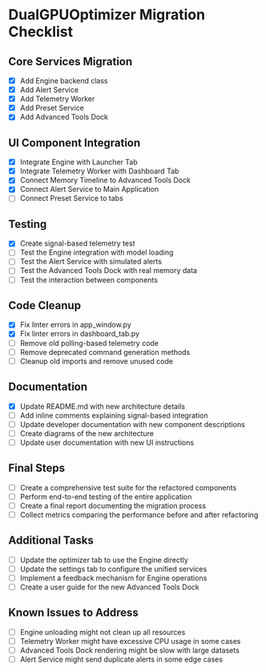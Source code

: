 # DualGPUOptimizer Migration Checklist

## Core Services Migration

- [x] Add Engine backend class
- [x] Add Alert Service
- [x] Add Telemetry Worker
- [x] Add Preset Service
- [x] Add Advanced Tools Dock

## UI Component Integration

- [x] Integrate Engine with Launcher Tab
- [x] Integrate Telemetry Worker with Dashboard Tab
- [x] Connect Memory Timeline to Advanced Tools Dock
- [x] Connect Alert Service to Main Application
- [ ] Connect Preset Service to tabs

## Testing

- [x] Create signal-based telemetry test
- [ ] Test the Engine integration with model loading
- [ ] Test the Alert Service with simulated alerts
- [ ] Test the Advanced Tools Dock with real memory data
- [ ] Test the interaction between components

## Code Cleanup

- [x] Fix linter errors in app_window.py
- [x] Fix linter errors in dashboard_tab.py
- [ ] Remove old polling-based telemetry code
- [ ] Remove deprecated command generation methods
- [ ] Cleanup old imports and remove unused code

## Documentation

- [x] Update README.md with new architecture details
- [ ] Add inline comments explaining signal-based integration
- [ ] Update developer documentation with new component descriptions
- [ ] Create diagrams of the new architecture
- [ ] Update user documentation with new UI instructions

## Final Steps

- [ ] Create a comprehensive test suite for the refactored components
- [ ] Perform end-to-end testing of the entire application
- [ ] Create a final report documenting the migration process
- [ ] Collect metrics comparing the performance before and after refactoring

## Additional Tasks

- [ ] Update the optimizer tab to use the Engine directly
- [ ] Update the settings tab to configure the unified services
- [ ] Implement a feedback mechanism for Engine operations
- [ ] Create a user guide for the new Advanced Tools Dock

## Known Issues to Address

- [ ] Engine unloading might not clean up all resources
- [ ] Telemetry Worker might have excessive CPU usage in some cases
- [ ] Advanced Tools Dock rendering might be slow with large datasets
- [ ] Alert Service might send duplicate alerts in some edge cases 